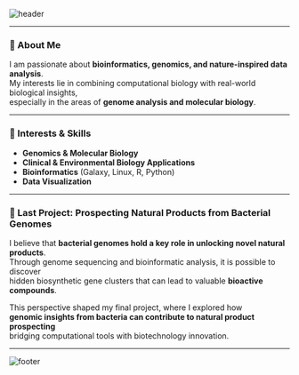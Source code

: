 ![header](https://capsule-render.vercel.app/api?type=rect&color=gradient&customColorList=14&height=180&section=header&text=Presillia%20Nisma%20Sari%20🧬&fontSize=40&fontColor=ffffff&animation=fadeIn&desc=Bioinformatics%20|%20Genomics&descAlignY=65&descAlign=47)

---

### 🌱 About Me  
I am passionate about **bioinformatics, genomics, and nature-inspired data analysis**.  
My interests lie in combining computational biology with real-world biological insights,  
especially in the areas of **genome analysis and molecular biology**.  

---

### 🔬 Interests & Skills  
- **Genomics & Molecular Biology**
- **Clinical & Environmental Biology Applications**  
- **Bioinformatics** (Galaxy, Linux, R, Python)  
- **Data Visualization**  
 

---

### 🧬 Last Project: Prospecting Natural Products from Bacterial Genomes
I believe that **bacterial genomes hold a key role in unlocking novel natural products**.  
Through genome sequencing and bioinformatic analysis, it is possible to discover  
hidden biosynthetic gene clusters that can lead to valuable **bioactive compounds**.  

This perspective shaped my final project, where I explored how  
**genomic insights from bacteria can contribute to natural product prospecting**  
bridging computational tools with biotechnology innovation.  

---

![footer](https://capsule-render.vercel.app/api?type=waving&color=gradient&customColorList=12&height=120&section=footer&text=From%20Nature%20to%20Data%2C%20From%20Data%20to%20Discovery&fontSize=20&fontColor=ffffff)
